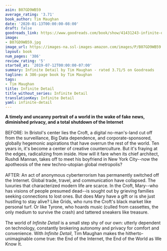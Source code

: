 ```yaml
---
asin: B07GD9WB59
average_rating: '3.71'
book_author: Tim Maughan
date: '2020-01-13T00:00:00-08:00'
draft: false
goodreads_link: https://www.goodreads.com/book/show/41431243-infinite-detail
image:
- B07GD9WB59.jpg
image_url: https://images-na.ssl-images-amazon.com/images/P/B07GD9WB59.01._SCLZZZZZZZ.jpg
layout: book
num_pages: '386'
review_rating: '5'
started_at: '2019-07-12T00:00:00-07:00'
summary: Infinite Detail by Tim Maughan - rated 3.71/5 on Goodreads
tagline: A 386-page book by Tim Maughan
tags:
- Tim Maughan
title: Infinite Detail
title_without_series: Infinite Detail
translationKey: Infinite Detail
yaml: infinite-detail
---
```


<b>A timely and uncanny portrait of a world in the wake of fake news, diminished privacy, and a total shutdown of the Internet</b><br /><br />BEFORE: In Bristol's center lies the Croft, a digital no-man's-land cut off from the surveillance, Big Data dependence, and corporate-sponsored, globally hegemonic aspirations that have overrun the rest of the world. Ten years in, it's become a center of creative counterculture. But it's fraying at the edges, radicalizing from inside. How will it fare when its chief architect, Rushdi Mannan, takes off to meet his boyfriend in New York City--now the apotheosis of the new techno-utopian global metropolis?<br /><br />AFTER: An act of anonymous cyberterrorism has permanently switched off the Internet. Global trade, travel, and communication have collapsed. The luxuries that characterized modern life are scarce. In the Croft, Mary--who has visions of people presumed dead--is sought out by grieving families seeking connections to lost ones. But does Mary have a gift or is she just hustling to stay alive? Like Grids, who runs the Croft's black market like personal turf. Or like Tyrone, who hoards music (culled from cassettes, the only medium to survive the crash) and tattered sneakers like treasure.<br /><br />The world of <i>Infinite Detail</i> is a small step shy of our own: utterly dependent on technology, constantly brokering autonomy and privacy for comfort and convenience. With <i>Infinite Detail</i>, Tim Maughan makes the hitherto-unimaginable come true: the End of the Internet, the End of the World as We Know It.